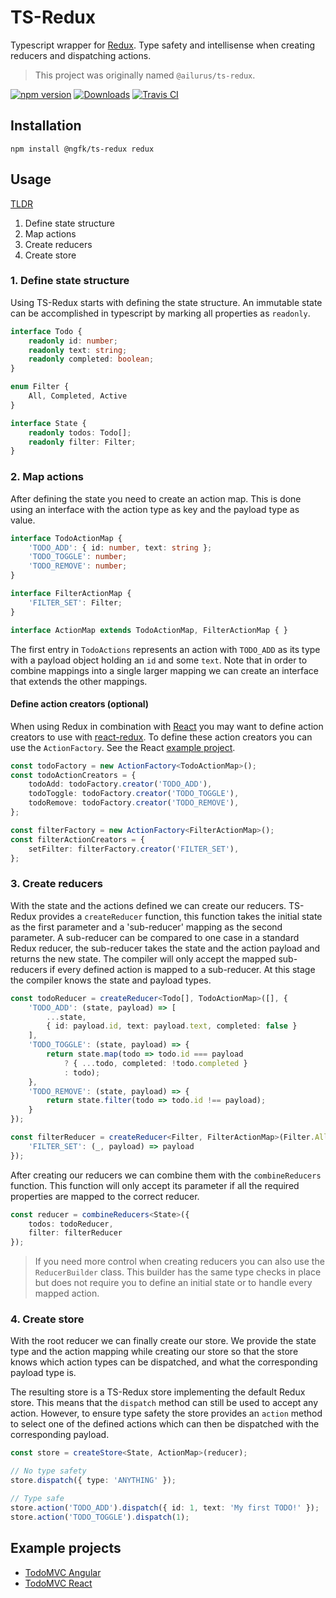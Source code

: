 # TS-Redux

Typescript wrapper for [Redux](https://github.com/reactjs/redux). Type safety and intellisense when creating reducers and dispatching actions.

> This project was originally named `@ailurus/ts-redux`.

[![npm version](https://img.shields.io/npm/v/@ngfk/ts-redux.svg)](https://www.npmjs.com/package/@ngfk/ts-redux)
[![Downloads](https://img.shields.io/npm/dt/@ngfk/ts-redux.svg)](https://www.npmjs.com/package/@ngfk/ts-redux)
[![Travis CI](https://travis-ci.org/ngfk/ts-redux.svg?branch=master)](https://travis-ci.org/ngfk/ts-redux)

## Installation
```
npm install @ngfk/ts-redux redux
```

## Usage

[TLDR](docs/usage.ts)
1. Define state structure
2. Map actions
3. Create reducers
4. Create store

### 1. Define state structure
Using TS-Redux starts with defining the state structure. An immutable state can be accomplished in typescript by marking all properties as `readonly`.

```typescript
interface Todo {
    readonly id: number;
    readonly text: string;
    readonly completed: boolean;
}

enum Filter {
    All, Completed, Active
}

interface State {
    readonly todos: Todo[];
    readonly filter: Filter;
}
```

### 2. Map actions
After defining the state you need to create an action map. This is done using an interface with the action type as key and the payload type as value.

```typescript
interface TodoActionMap {
    'TODO_ADD': { id: number, text: string };
    'TODO_TOGGLE': number;
    'TODO_REMOVE': number;
}

interface FilterActionMap {
    'FILTER_SET': Filter;
}

interface ActionMap extends TodoActionMap, FilterActionMap { }
```

The first entry in `TodoActions` represents an action with `TODO_ADD` as its type with a payload object holding an `id` and some `text`. Note that in order to combine mappings into a single larger mapping we can create an interface that extends the other mappings.

#### Define action creators (optional)
When using Redux in combination with [React](https://facebook.github.io/react/) you may want to define action creators to use with [react-redux](https://github.com/reactjs/react-redux). To define these action creators you can use the `ActionFactory`. See the React [example project](https://github.com/ngfk/todomvc-react-ts-redux).

```typescript
const todoFactory = new ActionFactory<TodoActionMap>();
const todoActionCreators = {
    todoAdd: todoFactory.creator('TODO_ADD'),
    todoToggle: todoFactory.creator('TODO_TOGGLE'),
    todoRemove: todoFactory.creator('TODO_REMOVE'),
};

const filterFactory = new ActionFactory<FilterActionMap>();
const filterActionCreators = {
    setFilter: filterFactory.creator('FILTER_SET'),
};
```

### 3. Create reducers
With the state and the actions defined we can create our reducers. TS-Redux provides a `createReducer` function, this function takes the initial state as the first parameter and a 'sub-reducer' mapping as the second parameter. A sub-reducer can be compared to one case in a standard Redux reducer, the sub-reducer takes the state and the action payload and returns the new state. The compiler will only accept the mapped sub-reducers if every defined action is mapped to a sub-reducer. At this stage the compiler knows the state and payload types.

```typescript
const todoReducer = createReducer<Todo[], TodoActionMap>([], {
    'TODO_ADD': (state, payload) => [
        ...state,
        { id: payload.id, text: payload.text, completed: false }
    ],
    'TODO_TOGGLE': (state, payload) => {
        return state.map(todo => todo.id === payload
            ? { ...todo, completed: !todo.completed }
            : todo);
    },
    'TODO_REMOVE': (state, payload) => {
        return state.filter(todo => todo.id !== payload);
    }
});

const filterReducer = createReducer<Filter, FilterActionMap>(Filter.All, {
    'FILTER_SET': (_, payload) => payload
});
```

After creating our reducers we can combine them with the `combineReducers` function. This function will only accept its parameter if all the required properties are mapped to the correct reducer.

```typescript
const reducer = combineReducers<State>({
    todos: todoReducer,
    filter: filterReducer
});
```

> If you need more control when creating reducers you can also use the `ReducerBuilder` class. This builder has the same type checks in place but does not require you to define an initial state or to handle every mapped action.

### 4. Create store
With the root reducer we can finally create our store. We provide the state type and the action mapping while creating our store so that the store knows which action types can be dispatched, and what the corresponding payload type is.

The resulting store is a TS-Redux store implementing the default Redux store. This means that the `dispatch` method can still be used to accept any action. However, to ensure type safety the store provides an `action` method to select one of the defined actions which can then be dispatched with the corresponding payload.

```typescript
const store = createStore<State, ActionMap>(reducer);

// No type safety
store.dispatch({ type: 'ANYTHING' });

// Type safe
store.action('TODO_ADD').dispatch({ id: 1, text: 'My first TODO!' });
store.action('TODO_TOGGLE').dispatch(1);
```

## Example projects
* [TodoMVC Angular](https://github.com/ngfk/todomvc-angular-ts-redux)
* [TodoMVC React](https://github.com/ngfk/todomvc-react-ts-redux)
